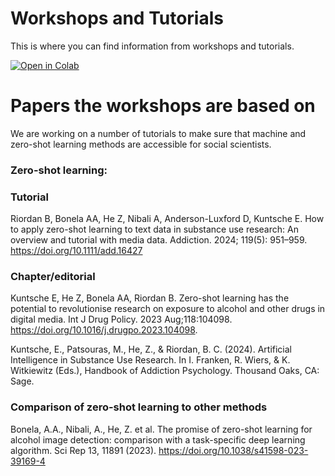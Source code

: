 # Workshops and Tutorials
This is where you can find information from workshops and tutorials.

[![Open in Colab](https://colab.research.google.com/assets/colab-badge.svg)]([https://colab.research.google.com/github/ltu-capr/zsl-text-tutorial/blob/master/ZSL_for_substance_use_text_analysis.ipynb](https://colab.research.google.com/github/BenjaminRiordan/workshops-and-tutorials/blob/main/KBS_Workshop.ipynb))


# Papers the workshops are based on
We are working on a number of tutorials to make sure that machine and zero-shot learning methods are accessible for social scientists.

### Zero-shot learning:
### Tutorial
Riordan B, Bonela AA, He Z, Nibali A, Anderson-Luxford D, Kuntsche E. How to apply zero-shot learning to text data in substance use research: An overview and tutorial with media data. Addiction. 2024; 119(5): 951–959. https://doi.org/10.1111/add.16427

### Chapter/editorial
Kuntsche E, He Z, Bonela AA, Riordan B. Zero-shot learning has the potential to revolutionise research on exposure to alcohol and other drugs in digital media. Int J Drug Policy. 2023 Aug;118:104098. https://doi.org/10.1016/j.drugpo.2023.104098.

Kuntsche, E., Patsouras, M., He, Z., & Riordan, B. C. (2024). Artificial Intelligence in Substance Use Research. In I. Franken, R. Wiers, & K. Witkiewitz (Eds.), Handbook of Addiction Psychology. Thousand Oaks, CA: Sage.

### Comparison of zero-shot learning to other methods
Bonela, A.A., Nibali, A., He, Z. et al. The promise of zero-shot learning for alcohol image detection: comparison with a task-specific deep learning algorithm. Sci Rep 13, 11891 (2023). https://doi.org/10.1038/s41598-023-39169-4

